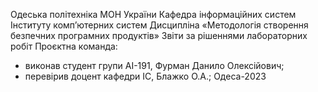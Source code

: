 Одеська політехніка МОН України
Кафедра інформаційних систем Інституту комп’ютерних систем
Дисципліна «Методологія створення безпечних програмних продуктів»
Звіти за рішеннями лабораторних робіт
Проєктна команда:
- виконав студент групи AI-191, Фурман Данило Олексійович;
- перевірив доцент кафедри ІС, Блажко О.А.;
Одеса-2023

